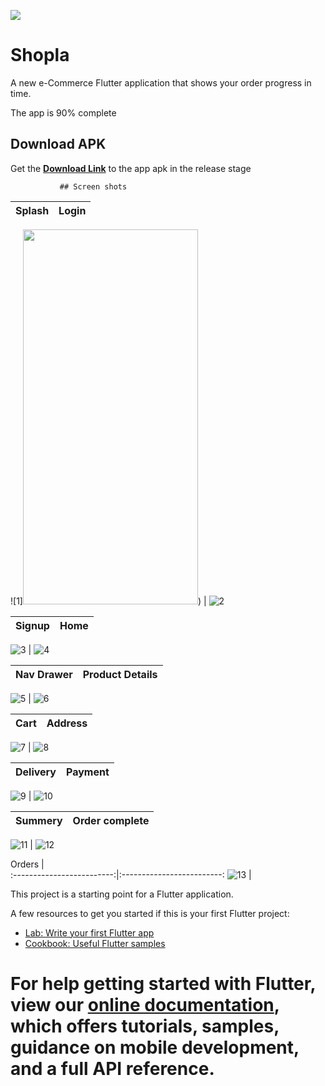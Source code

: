 ![](https://github.com/Kawalyaa/Shoppaka_ecom/blob/feature2015/images/logos/shopla6.png
)
# Shopla

A new e-Commerce Flutter application that shows your order progress in time.

The app is 90% complete

## Download APK

Get the  **[Download Link](https://drive.google.com/file/d/1AbYXV5HPaWZalNhW7QukAheD9Nv54Is_/view?usp=sharing)**    to the app  apk in the release stage

               ## Screen shots

Splash             |  Login
:-------------------------:|:-------------------------:
![1]<img src="https://github.com/Kawalyaa/Shoppaka_ecom/blob/feature2015/images/screen_shot/Screenshot1.jpg"  width="280" height="600">)
 |  ![2](https://github.com/Kawalyaa/Shoppaka_ecom/blob/feature2015/images/screen_shot/Screenshot2.jpg)

Signup            |  Home
:-------------------------:|:-------------------------:
![3](https://github.com/Kawalyaa/Shoppaka_ecom/blob/feature2015/images/screen_shot/Screenshot3.jpg)
  |  ![4](https://github.com/Kawalyaa/Shoppaka_ecom/blob/feature2015/images/screen_shot/Screenshot4.jpg)


Nav Drawer            |  Product Details
:-------------------------:|:-------------------------:
![5](https://github.com/Kawalyaa/Shoppaka_ecom/blob/feature2015/images/screen_shot/Screenshot5.jpg)
  |  ![6](https://github.com/Kawalyaa/Shoppaka_ecom/blob/feature2015/images/screen_shot/Screenshot6.jpg)


Cart             |  Address
:-------------------------:|:-------------------------:
![7](https://github.com/Kawalyaa/Shoppaka_ecom/blob/feature2015/images/screen_shot/Screenshot7.jpg)
  |  ![8](https://github.com/Kawalyaa/Shoppaka_ecom/blob/feature2015/images/screen_shot/Screenshot8.jpg)

Delivery             |  Payment
:-------------------------:|:-------------------------:
![9](https://github.com/Kawalyaa/Shoppaka_ecom/blob/feature2015/images/screen_shot/Screenshot9.jpg)
  |  ![10](https://github.com/Kawalyaa/Shoppaka_ecom/blob/feature2015/images/screen_shot/Screenshot10.jpg)


Summery             |  Order complete
:-------------------------:|:-------------------------:
![11](https://github.com/Kawalyaa/Shoppaka_ecom/blob/feature2015/images/screen_shot/Screenshot11.jpg)
  |  ![12](https://github.com/Kawalyaa/Shoppaka_ecom/blob/feature2015/images/screen_shot/Screenshot12.jpg)


Orders             |  
:-------------------------:|:-------------------------:
![13](https://github.com/Kawalyaa/Shoppaka_ecom/blob/feature2015/images/screen_shot/Screenshot13.jpg)
  |  



This project is a starting point for a Flutter application.

A few resources to get you started if this is your first Flutter project:

- [Lab: Write your first Flutter app](https://flutter.dev/docs/get-started/codelab)
- [Cookbook: Useful Flutter samples](https://flutter.dev/docs/cookbook)

For help getting started with Flutter, view our
[online documentation](https://flutter.dev/docs), which offers tutorials,
samples, guidance on mobile development, and a full API reference.
=======


